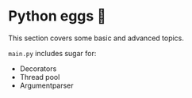 # Python eggs :egg:

This section covers some basic and advanced topics.

`main.py` includes sugar for:
- Decorators
- Thread pool
- Argumentparser
